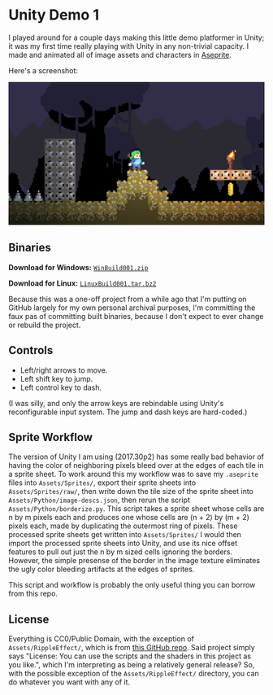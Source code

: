 Unity Demo 1
============

I played around for a couple days making this little demo platformer in Unity; it was my first time really playing with Unity in any non-trivial capacity.
I made and animated all of image assets and characters in [Aseprite](https://www.aseprite.org/).

Here's a screenshot:

![Screenshot](https://github.com/petersn/unity-demo1/blob/master/screenshot.png)

Binaries
--------

**Download for Windows:** [`WinBuild001.zip`](https://github.com/petersn/unity-demo1/raw/master/Builds/WinBuild001.zip)

**Download for Linux:** [`LinuxBuild001.tar.bz2`](https://github.com/petersn/unity-demo1/raw/master/Builds/LinuxBuild001.tar.bz2)

Because this was a one-off project from a while ago that I'm putting on GitHub largely for my own personal archival purposes, I'm committing the faux pas of committing built binaries, because I don't expect to ever change or rebuild the project.

Controls
--------

* Left/right arrows to move.
* Left shift key to jump.
* Left control key to dash.

(I was silly, and only the arrow keys are rebindable using Unity's reconfigurable input system. The jump and dash keys are hard-coded.)

Sprite Workflow
---------------

The version of Unity I am using (2017.30p2) has some really bad behavior of having the color of neighboring pixels bleed over at the edges of each tile in a sprite sheet.
To work around this my workflow was to save my `.aseprite` files into `Assets/Sprites/`, export their sprite sheets into `Assets/Sprites/raw/`, then write down the tile size of the sprite sheet into `Assets/Python/image-descs.json`, then rerun the script `Assets/Python/borderize.py`.
This script takes a sprite sheet whose cells are n by m pixels each and produces one whose cells are (n + 2) by (m + 2) pixels each, made by duplicating the outermost ring of pixels.
These processed sprite sheets get written into `Assets/Sprites/`
I would then import the processed sprite sheets into Unity, and use its nice offset features to pull out just the n by m sized cells ignoring the borders.
However, the simple presense of the border in the image texture eliminates the ugly color bleeding artifacts at the edges of sprites.

This script and workflow is probably the only useful thing you can borrow from this repo.

License
-------

Everything is CC0/Public Domain, with the exception of `Assets/RippleEffect/`, which is from [this GitHub repo](https://github.com/keijiro/RippleEffect).
Said project simply says "License: You can use the scripts and the shaders in this project as you like.", which I'm interpreting as being a relatively general release?
So, with the possible exception of the `Assets/RippleEffect/` directory, you can do whatever you want with any of it.

